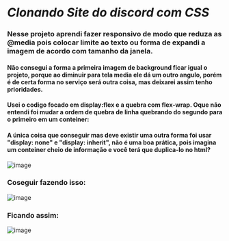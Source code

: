 # *Clonando Site do discord com CSS*
### Nesse projeto aprendi fazer responsivo de modo que reduza as @media pois colocar limite ao texto ou forma de expandi a imagem de acordo com tamanho da janela. 
#### Não consegui a forma a primeira imagem de background ficar igual o projeto, porque ao diminuir para tela media ele dá um outro angulo, porém é de certa forma no serviço será outra coisa, mas deixarei assim tenho prioridades.
#### Usei o codigo focado em display:flex e a quebra com flex-wrap. Oque não entendi foi mudar a ordem de quebra de linha quebrando do segundo para o primeiro em um conteiner: 
#### A única coisa que conseguir mas deve existir uma outra forma foi usar "display: none" e "display: inherit", não é uma boa prática, pois imagina um conteiner cheio de informação e você terá que duplica-lo no html?

![image](https://github.com/PauloJose-PJ/licoes_Plataforma_Dio/assets/63321673/709ab693-c5e1-4837-b484-882dc2899941)

### Coseguir fazendo isso:
![image](https://github.com/PauloJose-PJ/licoes_Plataforma_Dio/assets/63321673/9cca1fbe-353f-46ef-b49c-374d7aa64813)

### Ficando assim:
![image](https://github.com/PauloJose-PJ/licoes_Plataforma_Dio/assets/63321673/b11fa3df-f62d-45a4-aa92-619cccd472e2)
